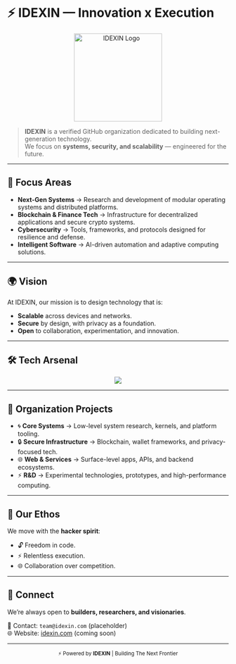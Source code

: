# ⚡ IDEXIN — Innovation x Execution

<p align="center">
  <img src="https://raw.githubusercontent.com/idexin/.github/main/assets/logo.png" alt="IDEXIN Logo" width="200"/>
</p>

> **IDEXIN** is a verified GitHub organization dedicated to building next-generation technology.  
> We focus on **systems, security, and scalability** — engineered for the future.

---

## 🚀 Focus Areas
- **Next-Gen Systems** → Research and development of modular operating systems and distributed platforms.  
- **Blockchain & Finance Tech** → Infrastructure for decentralized applications and secure crypto systems.  
- **Cybersecurity** → Tools, frameworks, and protocols designed for resilience and defense.  
- **Intelligent Software** → AI-driven automation and adaptive computing solutions.  

---

## 🌍 Vision
At IDEXIN, our mission is to design technology that is:  
- **Scalable** across devices and networks.  
- **Secure** by design, with privacy as a foundation.  
- **Open** to collaboration, experimentation, and innovation.  

---

## 🛠 Tech Arsenal
<p align="center">
  <img src="https://skillicons.dev/icons?i=c,cpp,rust,go,python,php,cs,linux,git,postgresql,docker&theme=dark" />
</p>

---

## 📂 Organization Projects
- 🌀 **Core Systems** → Low-level system research, kernels, and platform tooling.  
- 🔒 **Secure Infrastructure** → Blockchain, wallet frameworks, and privacy-focused tech.  
- 🌐 **Web & Services** → Surface-level apps, APIs, and backend ecosystems.  
- ⚡ **R&D** → Experimental technologies, prototypes, and high-performance computing.  

---

## 🏴 Our Ethos
We move with the **hacker spirit**:  
- 🔓 Freedom in code.  
- ⚡ Relentless execution.  
- 🌐 Collaboration over competition.  

---

## 🤝 Connect
We’re always open to **builders, researchers, and visionaries**.  

📧 Contact: `team@idexin.com` (placeholder)  
🌐 Website: [idexin.com](https://idexin.com) (coming soon)  

---

<p align="center">
  <sub>⚡ Powered by <b>IDEXIN</b> | Building The Next Frontier</sub>
</p>
